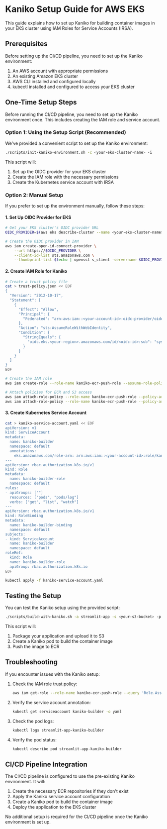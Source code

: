# Kaniko Setup Guide for AWS EKS

This guide explains how to set up Kaniko for building container images in your EKS cluster using IAM Roles for Service Accounts (IRSA).

## Prerequisites

Before setting up the CI/CD pipeline, you need to set up the Kaniko environment:

1. An AWS account with appropriate permissions
2. An existing Amazon EKS cluster
3. AWS CLI installed and configured locally
4. kubectl installed and configured to access your EKS cluster

## One-Time Setup Steps

Before running the CI/CD pipeline, you need to set up the Kaniko environment once. This includes creating the IAM role and service account.

### Option 1: Using the Setup Script (Recommended)

We've provided a convenient script to set up the Kaniko environment:

```bash
./scripts/init-kaniko-environment.sh -c <your-eks-cluster-name> -i
```

This script will:
1. Set up the OIDC provider for your EKS cluster
2. Create the IAM role with the necessary permissions
3. Create the Kubernetes service account with IRSA

### Option 2: Manual Setup

If you prefer to set up the environment manually, follow these steps:

#### 1. Set Up OIDC Provider for EKS

```bash
# Get your EKS cluster's OIDC provider URL
OIDC_PROVIDER=$(aws eks describe-cluster --name <your-eks-cluster-name> --query "cluster.identity.oidc.issuer" --output text | sed 's/https:\/\///')

# Create the OIDC provider in IAM
aws iam create-open-id-connect-provider \
    --url https://$OIDC_PROVIDER \
    --client-id-list sts.amazonaws.com \
    --thumbprint-list $(echo | openssl s_client -servername $OIDC_PROVIDER -showcerts -connect $OIDC_PROVIDER:443 2>/dev/null | openssl x509 -in /dev/stdin -fingerprint -noout | sed 's/://g' | sed 's/SHA1 Fingerprint=//g')
```

#### 2. Create IAM Role for Kaniko

```bash
# Create a trust policy file
cat > trust-policy.json << EOF
{
  "Version": "2012-10-17",
  "Statement": [
    {
      "Effect": "Allow",
      "Principal": {
        "Federated": "arn:aws:iam::<your-account-id>:oidc-provider/oidc.eks.<your-region>.amazonaws.com/id/<oidc-id>"
      },
      "Action": "sts:AssumeRoleWithWebIdentity",
      "Condition": {
        "StringEquals": {
          "oidc.eks.<your-region>.amazonaws.com/id/<oidc-id>:sub": "system:serviceaccount:default:kaniko-builder"
        }
      }
    }
  ]
}
EOF

# Create the IAM role
aws iam create-role --role-name kaniko-ecr-push-role --assume-role-policy-document file://trust-policy.json

# Attach policies for ECR and S3 access
aws iam attach-role-policy --role-name kaniko-ecr-push-role --policy-arn arn:aws:iam::aws:policy/AmazonECR-FullAccess
aws iam attach-role-policy --role-name kaniko-ecr-push-role --policy-arn arn:aws:iam::aws:policy/AmazonS3ReadOnlyAccess
```

#### 3. Create Kubernetes Service Account

```bash
cat > kaniko-service-account.yaml << EOF
apiVersion: v1
kind: ServiceAccount
metadata:
  name: kaniko-builder
  namespace: default
  annotations:
    eks.amazonaws.com/role-arn: arn:aws:iam::<your-account-id>:role/kaniko-ecr-push-role
---
apiVersion: rbac.authorization.k8s.io/v1
kind: Role
metadata:
  name: kaniko-builder-role
  namespace: default
rules:
- apiGroups: [""]
  resources: ["pods", "pods/log"]
  verbs: ["get", "list", "watch"]
---
apiVersion: rbac.authorization.k8s.io/v1
kind: RoleBinding
metadata:
  name: kaniko-builder-binding
  namespace: default
subjects:
- kind: ServiceAccount
  name: kaniko-builder
  namespace: default
roleRef:
  kind: Role
  name: kaniko-builder-role
  apiGroup: rbac.authorization.k8s.io
EOF

kubectl apply -f kaniko-service-account.yaml
```

## Testing the Setup

You can test the Kaniko setup using the provided script:

```bash
./scripts/build-with-kaniko.sh -a streamlit-app -s <your-s3-bucket> -p app
```

This script will:
1. Package your application and upload it to S3
2. Create a Kaniko pod to build the container image
3. Push the image to ECR

## Troubleshooting

If you encounter issues with the Kaniko setup:

1. Check the IAM role trust policy:
   ```bash
   aws iam get-role --role-name kaniko-ecr-push-role --query 'Role.AssumeRolePolicyDocument'
   ```

2. Verify the service account annotation:
   ```bash
   kubectl get serviceaccount kaniko-builder -o yaml
   ```

3. Check the pod logs:
   ```bash
   kubectl logs streamlit-app-kaniko-builder
   ```

4. Verify the pod status:
   ```bash
   kubectl describe pod streamlit-app-kaniko-builder
   ```

## CI/CD Pipeline Integration

The CI/CD pipeline is configured to use the pre-existing Kaniko environment. It will:
1. Create the necessary ECR repositories if they don't exist
2. Apply the Kaniko service account configuration
3. Create a Kaniko pod to build the container image
4. Deploy the application to the EKS cluster

No additional setup is required for the CI/CD pipeline once the Kaniko environment is set up.
